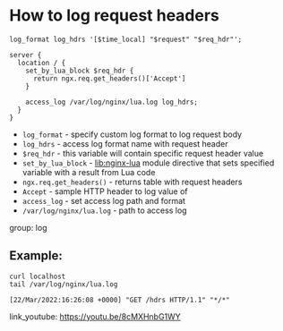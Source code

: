 # How to log request headers

```nginx
log_format log_hdrs '[$time_local] "$request" "$req_hdr"';

server {
  location / {
    set_by_lua_block $req_hdr {
      return ngx.req.get_headers()['Accept']
    }
    
    access_log /var/log/nginx/lua.log log_hdrs;
  }
}
```

- `log_format` - specify custom log format to log request body
- `log_hdrs` - access log format name with request header
- `$req_hdr` - this variable will contain specific request header value
- `set_by_lua_block` - [lib:nginx-lua](/nginx-lua/how-to-install-nginx-lua-module-in-ubuntu-ubuntuversion) module directive that sets specified variable with a result from Lua code
- `ngx.req.get_headers()` - returns table with request headers
- `Accept` - sample HTTP header to log value of
- `access_log` - set access log path and format
- `/var/log/nginx/lua.log` - path to access log

group: log

## Example: 
```nginx
curl localhost
tail /var/log/nginx/lua.log
```
```
[22/Mar/2022:16:26:08 +0000] "GET /hdrs HTTP/1.1" "*/*"
```

link_youtube: https://youtu.be/8cMXHnbG1WY
